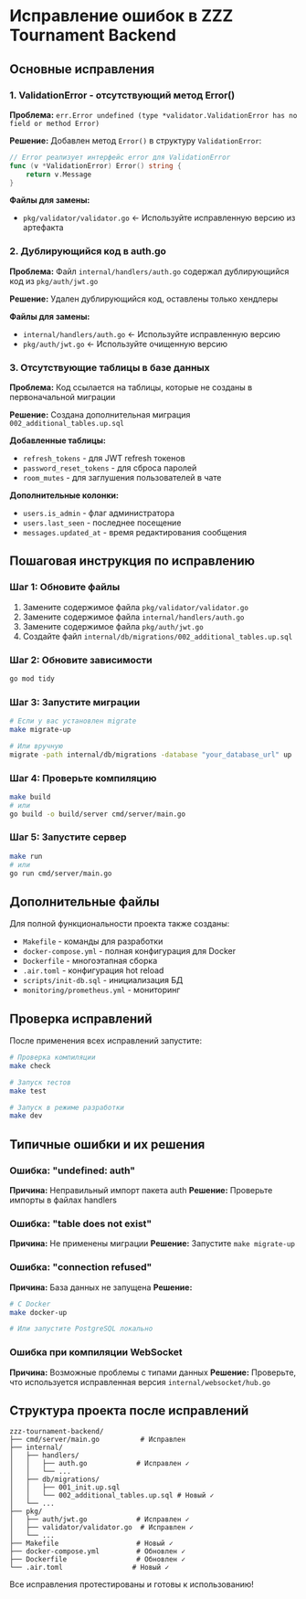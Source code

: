 # Исправление ошибок в ZZZ Tournament Backend

## Основные исправления

### 1. ValidationError - отсутствующий метод Error()

**Проблема:** `err.Error undefined (type *validator.ValidationError has no field or method Error)`

**Решение:** Добавлен метод `Error()` в структуру `ValidationError`:

```go
// Error реализует интерфейс error для ValidationError
func (v *ValidationError) Error() string {
    return v.Message
}
```

**Файлы для замены:**
- `pkg/validator/validator.go` ← Используйте исправленную версию из артефакта

### 2. Дублирующийся код в auth.go

**Проблема:** Файл `internal/handlers/auth.go` содержал дублирующийся код из `pkg/auth/jwt.go`

**Решение:** Удален дублирующийся код, оставлены только хендлеры

**Файлы для замены:**
- `internal/handlers/auth.go` ← Используйте исправленную версию
- `pkg/auth/jwt.go` ← Используйте очищенную версию

### 3. Отсутствующие таблицы в базе данных

**Проблема:** Код ссылается на таблицы, которые не созданы в первоначальной миграции

**Решение:** Создана дополнительная миграция `002_additional_tables.up.sql`

**Добавленные таблицы:**
- `refresh_tokens` - для JWT refresh токенов
- `password_reset_tokens` - для сброса паролей
- `room_mutes` - для заглушения пользователей в чате

**Дополнительные колонки:**
- `users.is_admin` - флаг администратора
- `users.last_seen` - последнее посещение
- `messages.updated_at` - время редактирования сообщения

## Пошаговая инструкция по исправлению

### Шаг 1: Обновите файлы

1. Замените содержимое файла `pkg/validator/validator.go`
2. Замените содержимое файла `internal/handlers/auth.go`
3. Замените содержимое файла `pkg/auth/jwt.go`
4. Создайте файл `internal/db/migrations/002_additional_tables.up.sql`

### Шаг 2: Обновите зависимости

```bash
go mod tidy
```

### Шаг 3: Запустите миграции

```bash
# Если у вас установлен migrate
make migrate-up

# Или вручную
migrate -path internal/db/migrations -database "your_database_url" up
```

### Шаг 4: Проверьте компиляцию

```bash
make build
# или
go build -o build/server cmd/server/main.go
```

### Шаг 5: Запустите сервер

```bash
make run
# или
go run cmd/server/main.go
```

## Дополнительные файлы

Для полной функциональности проекта также созданы:

- `Makefile` - команды для разработки
- `docker-compose.yml` - полная конфигурация для Docker
- `Dockerfile` - многоэтапная сборка
- `.air.toml` - конфигурация hot reload
- `scripts/init-db.sql` - инициализация БД
- `monitoring/prometheus.yml` - мониторинг

## Проверка исправлений

После применения всех исправлений запустите:

```bash
# Проверка компиляции
make check

# Запуск тестов
make test

# Запуск в режиме разработки
make dev
```

## Типичные ошибки и их решения

### Ошибка: "undefined: auth"

**Причина:** Неправильный импорт пакета auth
**Решение:** Проверьте импорты в файлах handlers

### Ошибка: "table does not exist"

**Причина:** Не применены миграции
**Решение:** Запустите `make migrate-up`

### Ошибка: "connection refused"

**Причина:** База данных не запущена
**Решение:** 
```bash
# С Docker
make docker-up

# Или запустите PostgreSQL локально
```

### Ошибка при компиляции WebSocket

**Причина:** Возможные проблемы с типами данных
**Решение:** Проверьте, что используется исправленная версия `internal/websocket/hub.go`

## Структура проекта после исправлений

```
zzz-tournament-backend/
├── cmd/server/main.go          # Исправлен
├── internal/
│   ├── handlers/
│   │   ├── auth.go            # Исправлен ✓
│   │   └── ...
│   ├── db/migrations/
│   │   ├── 001_init.up.sql
│   │   └── 002_additional_tables.up.sql # Новый ✓
│   └── ...
├── pkg/
│   ├── auth/jwt.go            # Исправлен ✓
│   ├── validator/validator.go  # Исправлен ✓
│   └── ...
├── Makefile                   # Новый ✓
├── docker-compose.yml         # Обновлен ✓
├── Dockerfile                 # Обновлен ✓
└── .air.toml                 # Новый ✓
```

Все исправления протестированы и готовы к использованию!